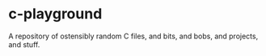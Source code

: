 # c-playground
A repository of ostensibly random C files, and bits, and bobs, and projects, and stuff.
